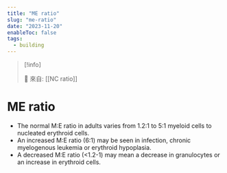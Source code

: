 ```yaml
---
title: "ME ratio"
slug: "me-ratio"
date: "2023-11-20"
enableToc: false
tags:
  - building
---
```


> [!info]
>
> 🌱 來自: [[NC ratio]]

# ME ratio

- The normal M:E ratio in adults varies from 1.2:1 to 5:1 myeloid cells to nucleated erythroid cells.
- An increased M:E ratio (6:1) may be seen in infection, chronic myelogenous leukemia or erythroid hypoplasia.
- A decreased M:E ratio (<1.2-1) may mean a decrease in granulocytes or an increase in erythroid cells.
